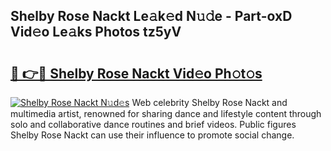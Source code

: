 ## Shelby Rose Nackt Le𝚊k𝚎d N𝚞𝚍e - Part-oxD Vid𝚎o Le𝚊ks Photos tz5yV

# <h2><a href="http://fb3va0r.evod.top/?m=Shelby+Rose+Nackt">🔗 👉🔴 Shelby Rose Nackt Vid𝚎o Ph𝚘t𝚘s</a></h2>

[![Shelby Rose Nackt N𝚞d𝚎s](https://i.imgur.com/8V9OHl7.gif)](http://fb3va0r.evod.top/?m=Shelby+Rose+Nackt)
Web celebrity Shelby Rose Nackt and multimedia artist, renowned for sharing dance and lifestyle content through solo and collaborative dance routines and brief videos. Public figures Shelby Rose Nackt can use their influence to promote social change. 
